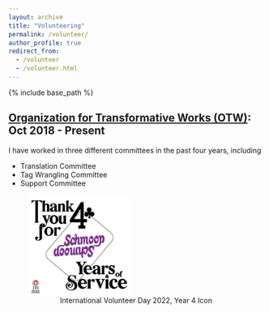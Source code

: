 ```yaml
---
layout: archive
title: "Volunteering"
permalink: /volunteer/
author_profile: true
redirect_from:
  - /volunteer
  - /volunteer.html
---
```


{% include base_path %}

[Organization for Transformative Works (OTW)](https://www.transformativeworks.org/): Oct 2018 - Present
------

I have worked in three different committees in the past four years, including
* Translation Committee
* Tag Wrangling Committee
* Support Committee

<figure class="image">
<img src="/images/2022%20IVD%20-%204%20Years.png" align="center" height="200" width="200">
<center>
<figcaption> International Volunteer Day 2022, Year 4 Icon </figcaption>
</center>
</figure>
